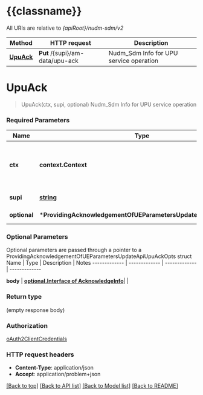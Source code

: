 # {{classname}}

All URIs are relative to *{apiRoot}/nudm-sdm/v2*

Method | HTTP request | Description
------------- | ------------- | -------------
[**UpuAck**](ProvidingAcknowledgementOfUEParametersUpdateApi.md#UpuAck) | **Put** /{supi}/am-data/upu-ack | Nudm_Sdm Info for UPU service operation

# **UpuAck**
> UpuAck(ctx, supi, optional)
Nudm_Sdm Info for UPU service operation

### Required Parameters

Name | Type | Description  | Notes
------------- | ------------- | ------------- | -------------
 **ctx** | **context.Context** | context for authentication, logging, cancellation, deadlines, tracing, etc.
  **supi** | [**string**](.md)| Identifier of the UE | 
 **optional** | ***ProvidingAcknowledgementOfUEParametersUpdateApiUpuAckOpts** | optional parameters | nil if no parameters

### Optional Parameters
Optional parameters are passed through a pointer to a ProvidingAcknowledgementOfUEParametersUpdateApiUpuAckOpts struct
Name | Type | Description  | Notes
------------- | ------------- | ------------- | -------------

 **body** | [**optional.Interface of AcknowledgeInfo**](AcknowledgeInfo.md)|  | 

### Return type

 (empty response body)

### Authorization

[oAuth2ClientCredentials](../README.md#oAuth2ClientCredentials)

### HTTP request headers

 - **Content-Type**: application/json
 - **Accept**: application/problem+json

[[Back to top]](#) [[Back to API list]](../README.md#documentation-for-api-endpoints) [[Back to Model list]](../README.md#documentation-for-models) [[Back to README]](../README.md)

